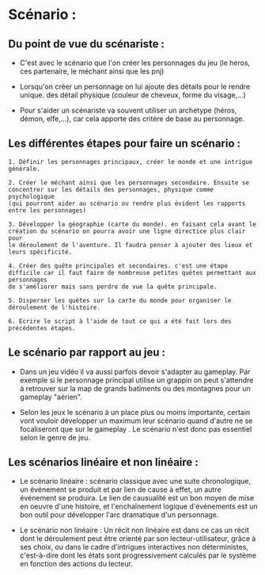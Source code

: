 # Scénario :
	
## Du point de vue du scénariste :

- C'est avec le scénario que l'on créer les personnages du jeu (le héros, ces partenaire, le méchant ainsi que les pnj)

- Lorsqu'on créer un personnage on lui ajoute des détails pour le rendre unique. des détail physique (couleur de cheveux, forme du visage,...) 

- Pour s'aider un scénariste va souvent utiliser un archétype (héros, démon, elfe,...), car cela apporte des critère de base au personnage.

## Les différentes étapes pour faire un scénario :

	1. Définir les personnages principaux, créer le monde et une intrigue générale.
	
	2. Créer le méchant ainsi que les personnages secondaire. Ensuite se concentrer sur les détails des personnages, physique comme psychologique
	(qui pourront aider au scénario ou rendre plus évident les rapports entre les personnages) 
 
	3. Développer la géographie (carte du monde). en faisant cela avant le création du scénario on pourra avoir une ligne directice plus clair pour
	le déroulement de l'aventure. Il faudra penser à ajouter des lieux et leurs spécificité.
 
	4. Créer des quête principales et secondaires. c'est une étape difficile car il faut faire de nombreuse petites quêtes permettant aux personnages
	de s'améliorer mais sans perdre de vue la quête principale.
 
	5. Disperser les quêtes sur la carte du monde pour organiser le déroulement de l'histoire.
	
	6. Ecrire le script à l'aide de tout ce qui a été fait lors des précédentes étapes.

## Le scénario par rapport au jeu :

- Dans un jeu vidéo il va aussi parfois devoir s'adapter au gameplay. Par exemple si le personnage principal utilise un grappin on peut s'attendre à retrouver
 sur la map de grands batiments ou des montagnes pour un gameplay "aérien".

- Selon les jeux le scénario à un place plus ou moins importante, certain vont vouloir développer un maximum leur scénario quand d'autre ne se focaliseront
 que sur le gameplay . Le scénario n'est donc pas essentiel selon le genre de jeu.

## Les scénarios linéaire et non linéaire :

- Le scénario linéaire : scénario classique avec une suite chronologique, un événement se produit et par lien de cause à effet, un autre événement se produira.
Le lien de causualité est un bon moyen de mise en oeuvre d'une histoire, et l'enchaînement logique d'événements est un bon outil pour développer l'arc dramatique d'un personnage. 

- Le scénario non linéaire : Un récit non linéaire est dans ce cas un récit dont le déroulement peut être orienté par son lecteur-utilisateur, grâce à ses 
choix, ou dans le cadre d'intrigues interactives non déterministes, c'est-à-dire dont les états sont progressivement calculés 
par le système en fonction des actions du lecteur.
